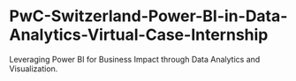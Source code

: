 # PwC-Switzerland-Power-BI-in-Data-Analytics-Virtual-Case-Internship
Leveraging Power BI for Business Impact through Data Analytics and Visualization.
